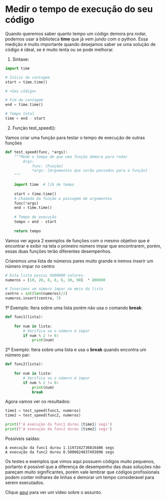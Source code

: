 # Medir o tempo de execução do seu código

Quando queremos saber quanto tempo um código demora pra rodar, podemos usar a biblioteca **time** que já vem jundo com o python. Essa medição é muito importante quando desejamos saber se uma solução de código é ideal, se é muito lenta ou se pode melhorar.


1. Sintaxe:
```python
import time

# Início da contagem
start = time.time()

# <Seu código>

# Fim da contagem
end = time.time()

# Tempo total
time = end - start

```

2. Função test_speed():

Vamos criar uma função para testar o tempo de execução de outras funções
```python
def test_speed(func, *args):
    """Mede o tempo de que uma função demora para rodar
        Args:
            func: [Função]
            *args: [Argumentos que serão passados para a função]
    """
    
    import time  # lib de tempo
    
    start = time.time()
    # Chamada da função e passagem de argumentos
    func(*args) 
    end = time.time()
    
    # Tempo de execução
    tempo = end - start
    
    return tempo
```

Vamos ver agora 2 exemplos de funções com o mesmo objetivo que é encontrar e exibir na tela o primeiro número impar que encontrarem, porém, essas duas funções terão diferentes desempenhos.

Criaremos uma lista  de números pares muito grande e iremos inserir um número impar no centro

```python
# Esta lista possui 5600000 valores.
numeros = [10, 20, 8, 8, 6, 30, 90]  * 800000

# Inserimos um número ímpar no meio da lista
centro = int(len(numeros)/2)
numeros.insert(centro, 7)
```

1º Exemplo: Itera sobre uma lista porém não usa o comando **break**:
```python
def func1(lista):
   
    for num in lista:
        # Verifica se o número é impar
        if num % 2 != 0:
            print(num)

```

2º Exemplo: Itera sobre uma lista e usa o **break** quando encontra um número par:
```python
def func2(lista):
    
    for num in lista:
        # Verifica se o número é ímpar
        if num % 2 != 0:
            print(num)
            break

```

Agora vamos ver os resultados:

```python
time1 = test_speed(func1, numeros)
time2 = test_speed(func2, numeros)

print(f'A execução da func1 durou {time1} segs')
print(f'A execução da func2 durou {time2} segs')
```

Possíveis saídas:
```
A execução da func1 durou 1.1197242736816406 segs
A execução da func2 durou 0.5006024837493896 segs
```


Os testes e exemplos que vimos aqui possuem códigos muito pequenos, portanto é possível que a diferença de desempenho das duas soluções não pareçam muito significantes, porém vale lembrar que códigos profissionais podem conter milhares de linhas e demorar um tempo consideravel para serem executados.

Clique [aqui](https://www.youtube.com/watch?v=3ofsvEUzXCE) para ver um vídeo sobre o assunto.
